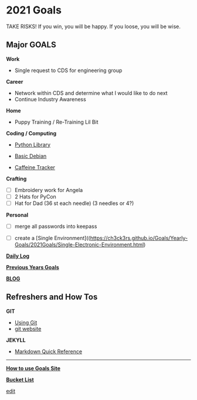 # 2021 Goals
TAKE RISKS! If you win, you will be happy.  If you loose, you will be wise.

## Major GOALS ##

**Work**
- Single request to CDS for engineering group


**Career**
- Network within CDS and determine what I would like to do next
- Continue Industry Awareness


**Home**
- Puppy Training / Re-Training Lil Bit


**Coding / Computing**
- [Python Library](https://ch3ck3rs.github.io/Goals/Yearly-Goals/2020Goals/Professional/Python-Library.html)

- [Basic Debian](https://ch3ck3rs.github.io/Goals/Yearly-Goals/2020Goals/Professional/Basic-Debian.html)

- [Caffeine Tracker](https://ch3ck3rs.github.io/Goals/Yearly-Goals/2020Goals/Professional/Garmin-App.html)

**Crafting**

- [ ] Embroidery work for Angela
- [ ] 2 Hats for PyCon
- [ ] Hat for Dad (36 st each needle) (3 needles or 4?)

**Personal**

- [ ] merge all passwords into keepass
- [ ] create a [Single Environment]((https://ch3ck3rs.github.io/Goals/Yearly-Goals/2021Goals/Single-Electronic-Environment.html)


**[Daily Log](https://ch3ck3rs.github.io/Goals/Weekly-Log/log-home.html)**

**[Previous Years Goals](https://ch3ck3rs.github.io/Goals/Archive)**

**[BLOG](https://ch3ck3rs.github.io/Goals/Blog)**

## Refreshers and How Tos ##

**GIT**

- [Using Git](https://ch3ck3rs.github.io/Goals/2020Goals/Professional/Using-Git.html)
- [git website](https://git-scm.com/book/en/v2/Git-Basics-Working-with-Remotes)

**JEKYLL**

- [Markdown Quick Reference](https://gist.github.com/roachhd/779fa77e9b90fe945b0c)


---

[**How to use Goals Site**](https://ch3ck3rs.github.io/Goals/How-to-use-Goals.html)


[**Bucket List**](https://ch3ck3rs.github.io/Goals/Bucket-List.html)

[edit](https://github.com/ch3ck3rs/Goals/blob/gh-pages/README.md)
